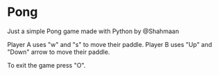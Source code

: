 # Pong
Just a simple Pong game made with Python by @Shahmaan

Player A uses "w" and "s" to move their paddle.
Player B uses "Up" and "Down" arrow to move their paddle.

To exit the game press "O".
